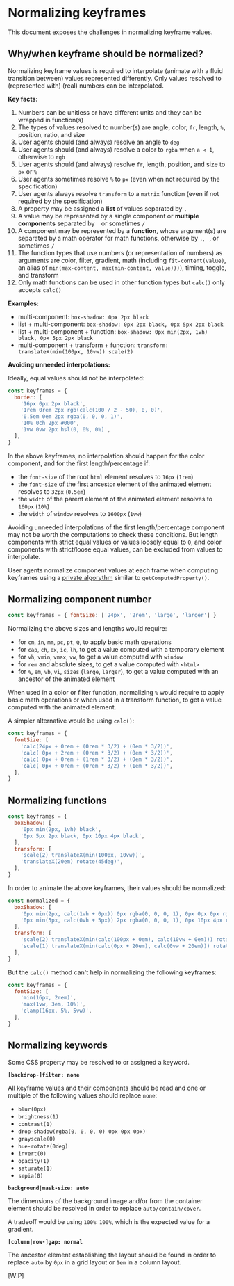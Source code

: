 
# Normalizing keyframes

This document exposes the challenges in normalizing keyframe values.

## Why/when keyframe should be normalized?

Normalizing keyframe values is required to interpolate (animate with a fluid transition between) values represented differently. Only values resolved to (represented with) (real) numbers can be interpolated.

**Key facts:**

1. Numbers can be unitless or have different units and they can be wrapped in function(s)
2. The types of values resolved to number(s) are angle, color, `fr`, length, `%`, position, ratio, and size
3. User agents should (and always) resolve an angle to `deg`
4. User agents should (and always) resolve a color to `rgba` when `a < 1`, otherwise to `rgb`
5. User agents should (and always) resolve `fr`, length, position, and size to `px` or `%`
6. User agents sometimes resolve `%` to `px` (even when not required by the specification)
7. User agents always resolve `transform` to a `matrix` function (even if not required by the specification)
8. A property may be assigned a **list** of values separated by `,`
9. A value may be represented by a single component or **multiple components** separated by ` ` or sometimes `/`
10. A component may be represented by a **function**, whose argument(s) are separated by a math operator for math functions, otherwise by `,`, ` `, or sometimes `/`
11. The function types that use numbers (or representation of numbers) as arguments are color, filter, gradient, math (including `fit-content(value)`, an alias of `min(max-content, max(min-content, value)))`), timing, toggle, and transform
12. Only math functions can be used in other function types but `calc()` only accepts `calc()`

**Examples:**

- multi-component: `box-shadow: 0px 2px black`
- list + multi-component: `box-shadow: 0px 2px black, 0px 5px 2px black`
- list + multi-component + function: `box-shadow: 0px min(2px, 1vh) black, 0px 5px 2px black`
- multi-component + transform + function: `transform: translateX(min(100px, 10vw)) scale(2)`

**Avoiding unneeded interpolations:**

Ideally, equal values should not be interpolated:

```js
const keyframes = {
  border: [
    '16px 0px 2px black',
    '1rem 0rem 2px rgb(calc(100 / 2 - 50), 0, 0)',
    '0.5em 0em 2px rgba(0, 0, 0, 1)',
    '10% 0ch 2px #000',
    '1vw 0vw 2px hsl(0, 0%, 0%)',
  ],
}
```

In the above keyframes, no interpolation should happen for the color component, and for the first length/percentage if:

- the `font-size` of the root `html` element resolves to `16px` (`1rem`)
- the `font-size` of the first ancestor element of the animated element resolves to `32px` (`0.5em`)
- the `width` of the parent element of the animated element resolves to `160px` (`10%`)
- the `width` of `window` resolves to `1600px` (`1vw`)

Avoiding unneeded interpolations of the first length/percentage component may not be worth the computations to check these conditions. But length components with strict equal values or values loosely equal to `0`, and color components with strict/loose equal values, can be excluded from values to interpolate.

User agents normalize component values at each frame when computing keyframes using a [private algorythm](https://drafts.csswg.org/web-animations-1/#ref-for-compute-a-property-value%E2%91%A1) similar to `getComputedProperty()`.

## Normalizing component number

```js
const keyframes = { fontSize: ['24px', '2rem', 'large', 'larger'] }
```

Normalizing the above sizes and lengths would require:

- for `cm`, `in`, `mm`, `pc`, `pt`, `Q`, to apply basic math operations
- for `cap`, `ch`, `ex`, `ic`, `lh`, to get a value computed with a temporary element
- for `vh`, `vmin`, `vmax`, `vw`, to get a value computed with `window`
- for `rem` and absolute sizes, to get a value computed with `<html>`
- for `%`, `em`, `vb`, `vi`, `sizes` (`large`, `larger`), to get a value computed with an ancestor of the animated element

When used in a color or filter function, normalizing `%` would require to apply basic math operations or when used in a transform function, to get a value computed with the animated element.

A simpler alternative would be using `calc()`:

```js
const keyframes = {
  fontSize: [
    'calc(24px + 0rem + (0rem * 3/2) + (0em * 3/2))',
    'calc( 0px + 2rem + (0rem * 3/2) + (0em * 3/2))',
    'calc( 0px + 0rem + (1rem * 3/2) + (0em * 3/2))',
    'calc( 0px + 0rem + (0rem * 3/2) + (1em * 3/2))',
  ],
}
```

## Normalizing functions

```js
const keyframes = {
  boxShadow: [
    '0px min(2px, 1vh) black',
    '0px 5px 2px black, 0px 10px 4px black',
  ],
  transform: [
    'scale(2) translateX(min(100px, 10vw))',
    'translateX(20em) rotate(45deg)',
  ],
}
```

In order to animate the above keyframes, their values should be normalized:

```js
const normalized = {
  boxShadow: [
    '0px min(2px, calc(1vh + 0px)) 0px rgba(0, 0, 0, 1), 0px 0px 0px rgba(0, 0, 0, 0)',
    '0px min(5px, calc(0vh + 5px)) 2px rgba(0, 0, 0, 1), 0px 10px 4px rgba(0, 0, 0, 1)',
  ],
  transform: [
    'scale(2) translateX(min(calc(100px + 0em), calc(10vw + 0em))) rotate(0deg)',
    'scale(1) translateX(min(calc(0px + 20em), calc(0vw + 20em))) rotate(45deg)',
  ],
}
```

But the `calc()` method can't help in normalizing the following keyframes:

```js
const keyframes = {
  fontSize: [
    'min(16px, 2rem)',
    'max(1vw, 3em, 10%)',
    'clamp(16px, 5%, 5vw)',
  ],
}
```

## Normalizing keywords

Some CSS property may be resolved to or assigned a keyword.

**`[backdrop-]filter: none`**

All keyframe values and their components should be read and one or multiple of the following values should replace `none`:

- `blur(0px)`
- `brightness(1)`
- `contrast(1)`
- `drop-shadow(rgba(0, 0, 0, 0) 0px 0px 0px)`
- `grayscale(0)`
- `hue-rotate(0deg)`
- `invert(0)`
- `opacity(1)`
- `saturate(1)`
- `sepia(0)`

**`background|mask-size: auto`**

The dimensions of the background image and/or from the container element should be resolved in order to replace `auto/contain/cover`.

A tradeoff would be using `100% 100%`, which is the expected value for a gradient.

**`[column|row-]gap: normal`**

The ancestor element establishing the layout should be found in order to replace `auto` by `0px` in a grid layout or `1em` in a column layout.

[WIP]

